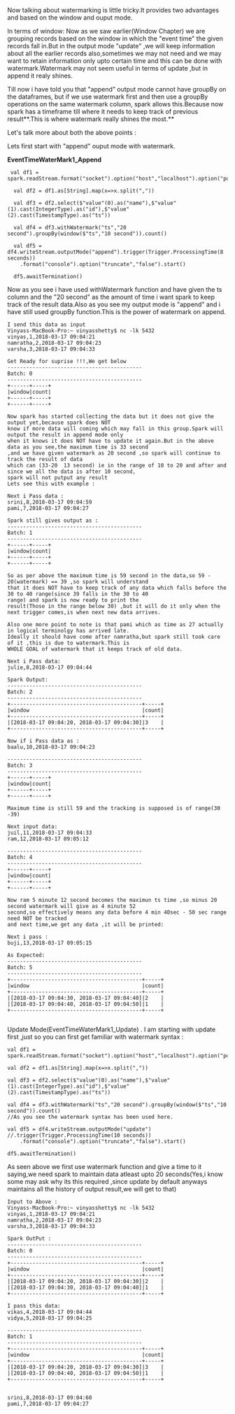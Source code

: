 Now talking about watermarking is little tricky.It provides two advantages and based on the window and ouput mode.

In terms of window: Now as we saw earlier\(Window Chapter\) we are grouping records based on the window in which the "event time" the given records fall in.But in the output mode "update" ,we will keep information about all the earlier records also,sometimes we may not need and we may want to retain information only upto certain time and this can be done with watermark.Watermark may not seem useful in terms of update ,but in append it realy shines.

Till now i have told you that "append" output mode cannot have groupBy on the dataframes, but if we use watermark first and then use a groupBy operations on the same watermark column, spark allows this.Because now spark has a timeframe  till where it needs to keep track of previous result**.This is where watermark really shines the most.**

Let's talk more about both the above points :

Lets first start with "append" ouput mode with watermark.

**EventTimeWaterMark1\_Append**

```
 val df1 = spark.readStream.format("socket").option("host","localhost").option("port","5432").load()

  val df2 = df1.as[String].map(x=>x.split(","))

  val df3 = df2.select($"value"(0).as("name"),$"value"(1).cast(IntegerType).as("id"),$"value"(2).cast(TimestampType).as("ts"))

  val df4 = df3.withWatermark("ts","20 second").groupBy(window($"ts","10 second")).count()

  val df5 = df4.writeStream.outputMode("append").trigger(Trigger.ProcessingTime(8 seconds))
    .format("console").option("truncate","false").start()

  df5.awaitTermination()
```

Now as you see i have used withWatermark function and have given the ts column and the "20 second" as the amount of time i want spark to keep track of the  result data.Also as you see my output mode is "append" and i have still used groupBy function.This is the power of watermark on append.

```
I send this data as input
Vinyass-MacBook-Pro:~ vinyasshetty$ nc -lk 5432
vinyas,1,2018-03-17 09:04:21
namratha,2,2018-03-17 09:04:23
varsha,3,2018-03-17 09:04:33

Get Ready for suprise !!!,We get below
-------------------------------------------
Batch: 0
-------------------------------------------
+------+-----+
|window|count|
+------+-----+
+------+-----+

Now spark has started collecting the data but it does not give the output yet,because spark does NOT
know if more data will coming which may fall in this group.Spark will output the result in append mode only 
when it knows it does NOT have to update it again.But in the above data as you see,the maximum time is 33 second
,and we have given watermark as 20 second ,so spark will continue to track the result of data
which can (33-20  13 second) ie in the range of 10 to 20 and after and since we all the data is after 10 second,
spark will not putput any result
Lets see this with example :

Next i Pass data :
srini,8,2018-03-17 09:04:59
pami,7,2018-03-17 09:04:27

Spark still gives output as :
-------------------------------------------
Batch: 1
-------------------------------------------
+------+-----+
|window|count|
+------+-----+
+------+-----+

So as per above the maximum time is 59 second in the data,so 59 - 20(watermark) == 39 ,so spark will understand 
that it does NOT have to keep track of any data which falls before the 30 to 40 range(since 39 falls in the 30 to 40 
range) and spark is now ready to print the
result(Those in the range below 30) ,but it will do it only when the next trigger comes,is when next new data arrives.

Also one more point to note is that pami which as time as 27 actually in logical terminolgy has arrived late.
Ideally it should have come after namratha,but spark still took care of it ,this is due to watermark.This is
WHOLE GOAL of watermark that it keeps track of old data.

Next i Pass data:
julie,8,2018-03-17 09:04:44

Spark Output:
-------------------------------------------
Batch: 2
-------------------------------------------
+------------------------------------------+-----+
|window                                    |count|
+------------------------------------------+-----+
|[2018-03-17 09:04:20, 2018-03-17 09:04:30]|3    |
+------------------------------------------+-----+

Now if i Pass data as :
baalu,10,2018-03-17 09:04:23

-------------------------------------------
Batch: 3
-------------------------------------------
+------+-----+
|window|count|
+------+-----+
+------+-----+

Maximum time is still 59 and the tracking is supposed is of range(30 -39)

Next input data:
juil,11,2018-03-17 09:04:33
ram,12,2018-03-17 09:05:12

-------------------------------------------
Batch: 4
-------------------------------------------
+------+-----+
|window|count|
+------+-----+
+------+-----+

Now ram 5 minute 12 second becomes the maximun ts time ,so minus 20 second watermark will give as 4 minute 52 
second,so effectively means any data before 4 min 40sec - 50 sec range need NOT be tracked
and next time,we get any data ,it will be printed:
 
Next i pass :
buji,13,2018-03-17 09:05:15

As Expected:
-------------------------------------------
Batch: 5
-------------------------------------------
+------------------------------------------+-----+
|window                                    |count|
+------------------------------------------+-----+
|[2018-03-17 09:04:30, 2018-03-17 09:04:40]|2    |
|[2018-03-17 09:04:40, 2018-03-17 09:04:50]|1    |
+------------------------------------------+-----+


```

 

Update Mode\(EventTimeWaterMark1\_Update\) . I am starting with update first ,just so you can first get familiar with watermark syntax :

```
val df1 = spark.readStream.format("socket").option("host","localhost").option("port","5432").load()

val df2 = df1.as[String].map(x=>x.split(","))

val df3 = df2.select($"value"(0).as("name"),$"value"(1).cast(IntegerType).as("id"),$"value"(2).cast(TimestampType).as("ts"))

val df4 = df3.withWatermark("ts","20 second").groupBy(window($"ts","10 second")).count()
//As you see the watermark syntax has been used here.

val df5 = df4.writeStream.outputMode("update") //.trigger(Trigger.ProcessingTime(10 seconds))
    .format("console").option("truncate","false").start()

df5.awaitTermination()
```

As seen above we first use watermark function and give a time to it saying,we need spark to maintain data atleast upto 20 seconds\(Yes,i know some may ask why its this required ,since update by default anyways maintains all the history of output result,we will get to that\)

```
Input to Above :
Vinyass-MacBook-Pro:~ vinyasshetty$ nc -lk 5432
vinyas,1,2018-03-17 09:04:21
namratha,2,2018-03-17 09:04:23
varsha,3,2018-03-17 09:04:33

Spark OutPut :
-------------------------------------------
Batch: 0
-------------------------------------------
+------------------------------------------+-----+
|window                                    |count|
+------------------------------------------+-----+
|[2018-03-17 09:04:20, 2018-03-17 09:04:30]|2    |
|[2018-03-17 09:04:30, 2018-03-17 09:04:40]|1    |
+------------------------------------------+-----+

I pass this data:
vikas,4,2018-03-17 09:04:44
vidya,5,2018-03-17 09:04:25

-------------------------------------------
Batch: 1
-------------------------------------------
+------------------------------------------+-----+
|window                                    |count|
+------------------------------------------+-----+
|[2018-03-17 09:04:20, 2018-03-17 09:04:30]|3    |
|[2018-03-17 09:04:40, 2018-03-17 09:04:50]|1    |
+------------------------------------------+-----+


srini,8,2018-03-17 09:04:60
pami,7,2018-03-17 09:04:27
```



